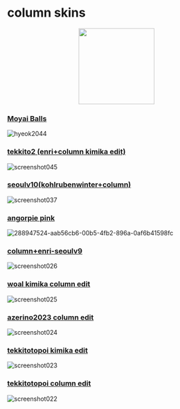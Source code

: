 # column skins

 <p align="center">
 <a href="https://osu.ppy.sh/users/10143155">
 <img src="https://a.ppy.sh/10143155"
       width="175"
       height="175"></a>

### [Moyai Balls](https://www.dropbox.com/scl/fi/w5rlvyhnwqxlyl03llvpm/Hyeok2044.osk?rlkey=dg5vyjcpvb2x5xf8yum5dey1j&dl=0)
![hyeok2044](https://github.com/minuetsu/kinokompania/assets/144561515/c87a57d8-e9c7-4488-8755-03dbd88e0946)
### [tekkito2 (enri+column kimika edit)](https://www.dropbox.com/scl/fi/ewo1trhwlu8vh9jwrl1lq/tekkiro2-enri-column-kimika-edit.osk?rlkey=u8ns8r03ygoha7hhz4kpl2blp&dl=0)
![screenshot045](https://github.com/minuetsu/kinokompania/assets/144561515/45287b73-b466-4195-be34-5a209ead78b8)
### [seoulv10(kohlrubenwinter+column)](https://drive.google.com/file/d/1gyiUOa0-eKyE6UhS9h9kU9MrUWABA7Ye/view?usp=sharing)
![screenshot037](https://github.com/minuetsu/kinokompania/assets/144561515/69015296-8d66-45bc-97cb-e58657594a71)
### [angorpie pink](https://drive.google.com/u/0/uc?id=1yShqRRzcLCDO5Yab3oVt3wPamQWXfC6C&export=download)
![288947524-aab56cb6-00b5-4fb2-896a-0af6b41598fc](https://github.com/minuetsu/kinokompania/assets/144561515/f7c961e1-6e2d-41b7-bf19-06c4fffb3d5a)
### [column+enri-seoulv9](https://drive.google.com/file/d/191YIgahLfJ6WQkKfYIRtovstcx8CSJdt/view?usp=sharing)
![screenshot026](https://github.com/minuetsu/kinokompania/assets/144561515/9d56be8a-dfc3-4e0b-9ef4-0c23149ca0ea)
### [woal kimika column edit](https://drive.google.com/file/d/11tjebJpwRtB609dOmRsiOAEUGnqYVfAC/view?usp=drive_link)
![screenshot025](https://github.com/minuetsu/kinokompania/assets/144561515/771d8398-2af8-435a-af4c-1074d138e285)
### [azerino2023 column edit](https://drive.google.com/file/d/12rXLs-S7uwqO3xkh99TnRU-GUIuJwVeN/view?usp=drive_link)
![screenshot024](https://github.com/minuetsu/kinokompania/assets/144561515/d519a019-790b-462f-a1e1-b8e9dd16a3a4)
### [tekkitotopoi kimika edit](https://drive.google.com/file/d/14usgWXm9WHrDShbAXqY-W06KDQDqz5DD/view?usp=drive_link)
![screenshot023](https://github.com/minuetsu/kinokompania/assets/144561515/4f54ebaa-9324-48a0-a89f-bf30b8303200)
### [tekkitotopoi column edit](https://drive.google.com/file/d/1QIGqCF6uopJoxZckUlsMboc3fbT5FW46/view?usp=drive_link)
![screenshot022](https://github.com/minuetsu/kinokompania/assets/144561515/02dd53c8-f3fc-4769-9bc1-5c59d6499b33)
</p>
